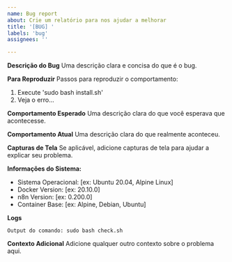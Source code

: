```yaml
---
name: Bug report
about: Crie um relatório para nos ajudar a melhorar
title: '[BUG] '
labels: 'bug'
assignees: ''

---
```


**Descrição do Bug**
Uma descrição clara e concisa do que é o bug.

**Para Reproduzir**
Passos para reproduzir o comportamento:
1. Execute 'sudo bash install.sh'
2. Veja o erro...

**Comportamento Esperado**
Uma descrição clara do que você esperava que acontecesse.

**Comportamento Atual**
Uma descrição clara do que realmente aconteceu.

**Capturas de Tela**
Se aplicável, adicione capturas de tela para ajudar a explicar seu problema.

**Informações do Sistema:**
 - Sistema Operacional: [ex: Ubuntu 20.04, Alpine Linux]
 - Docker Version: [ex: 20.10.0]
 - n8n Version: [ex: 0.200.0]
 - Container Base: [ex: Alpine, Debian, Ubuntu]

**Logs**
```
Output do comando: sudo bash check.sh
```

**Contexto Adicional**
Adicione qualquer outro contexto sobre o problema aqui.
